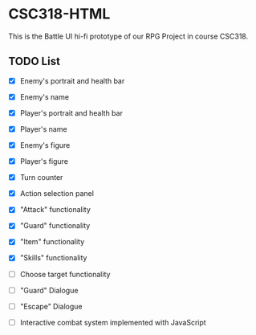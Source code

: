 # CSC318-HTML
This is the Battle UI hi-fi prototype of our RPG Project in course CSC318.

## TODO List
- [x] Enemy's portrait and health bar
- [x] Enemy's name
- [x] Player's portrait and health bar
- [x] Player's name
- [x] Enemy's figure
- [x] Player's figure
- [x] Turn counter
- [x] Action selection panel
- [x] "Attack" functionality
- [x] "Guard" functionality
- [X] "Item" functionality
- [X] "Skills" functionality
- [ ] Choose target functionality
- [ ] "Guard" Dialogue
- [ ] "Escape" Dialogue
- [ ] Interactive combat system implemented with JavaScript

